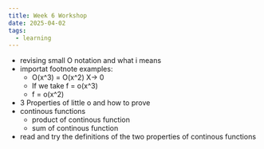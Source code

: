 ```yaml
---
title: Week 6 Workshop
date: 2025-04-02
tags:
  - learning
---
```

- revising small O notation and what i means
- importat footnote examples:
	- O(x^3) = O(x^2)  X-> 0
	- If we take f = o(x^3)
	- f = o(x^2)
- 3 Properties of little o and how to prove
- continous functions
	- product of continous function
	- sum of continous function
- read and try the definitions of the two properties of continous functions
